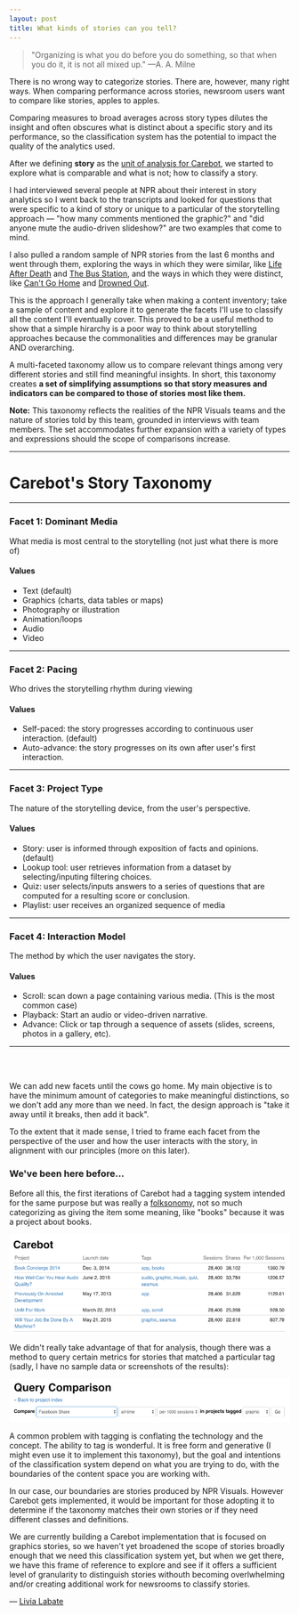 ```yaml
---
layout: post
title: What kinds of stories can you tell?
---
```


> "Organizing is what you do before you do something, so that when you do it, it is not all mixed up."
—A. A. Milne

There is no wrong way to categorize stories. There are, however, many right ways. When comparing performance across stories, newsroom users want to compare like stories, apples to apples. 

Comparing measures to broad averages across story types dilutes the insight and often obscures what is distinct about a specific story and its performance, so the classification system has the potential to impact the quality of the analytics used.

After we defining **story** as the [unit of analysis for Carebot](https://thecarebot.github.io/What-are-we-measuring-when-we-measure-journalism/), we started to explore what is comparable and what is not; how to classify a story. 

I had interviewed several people at NPR about their interest in story analytics so I went back to the transcripts and looked for questions that were specific to a kind of story or unique to a particular of the storytelling approach — "how many comments mentioned the graphic?" and "did anyone mute the audio-driven slideshow?" are two examples that come to mind. 

I also pulled a random sample of NPR stories from the last 6 months and went through them, exploring the ways in which they were similar, like [Life After Death](http://apps.npr.org/life-after-death/) and [The Bus Station](http://apps.npr.org/lookatthis/posts/bus-station), and the ways in which they were distinct, like [Can't Go Home](http://apps.npr.org/syria/)
 and [Drowned Out](http://apps.npr.org/lookatthis/posts/whales).

This is the approach I generally take when making a content inventory; take a sample of content and explore it to generate the facets I'll use to classify all the content I'll eventually cover. This proved to be a useful method to show that a simple hirarchy is a poor way to think about storytelling approaches because the commonalities and differences may be granular AND overarching.

A multi-faceted taxonomy allow us to compare relevant things among very different stories and still find meaningful insights. In short, this taxonomy creates **a set of simplifying assumptions so that story measures and indicators can be compared to those of stories most like them.**

**Note:** This taxonomy reflects the realities of the NPR Visuals teams and the nature of stories told by this team, grounded in interviews with team members. The set accommodates further expansion with a variety of types and expressions should the scope of comparisons increase.


***
# Carebot's Story Taxonomy
___

### Facet 1: Dominant Media
What media is most central to the storytelling (not just what there is more of)

#### Values
* Text (default)
* Graphics (charts, data tables or maps)
* Photography or illustration
* Animation/loops
* Audio
* Video

---

### Facet 2: Pacing
Who drives the storytelling rhythm during viewing

#### Values
* Self-paced: the story progresses according to continuous user interaction. (default)
* Auto-advance: the story progresses on its own after user's first interaction.

---

### Facet 3: Project Type
The nature of the storytelling device, from the user's perspective.

#### Values
* Story: user is informed through exposition of facts and opinions. (default)
* Lookup tool: user retrieves information from a dataset by selecting/inputing filtering choices.
* Quiz: user selects/inputs answers to a series of questions that are computed for a resulting score or conclusion.
* Playlist: user receives an organized sequence of media 

---

### Facet 4: Interaction Model
The method by which the user navigates the story.

#### Values
* Scroll: scan down a page containing various media. (This is the most common case)
* Playback: Start an audio or video-driven narrative.
* Advance: Click or tap through a sequence of assets (slides, screens, photos in a gallery, etc).


***

<br><br>

We can add new facets until the cows go home. My main objective is to have the minimum amount of categories to make meaningful distinctions, so we don't add any more than we need. In fact, the design approach is "take it away until it breaks, then add it back". 

To the extent that it made sense, I tried to frame each facet from the perspective of the user and how the user interacts with the story, in alignment with our principles (more on this later).

### We've been here before...

Before all this, the first iterations of Carebot had a tagging system intended for the same purpose but was really a [folksonomy](http://vanderwal.net/folksonomy.html), not so much categorizing as giving the item some meaning, like "books" because it was a project about books. 

![Vintage Carebot's tags](/images/carebot-vintage-tags.png "Vintage Carebot tags")

We didn't really take advantage of that for analysis, though there was a method to query certain metrics for stories that matched a particular tag (sadly, I have no sample data or screenshots of the results):

![Vintage Carebot's query](/images/carebot-vintage-query.png "Vintage Carebot query")

A common problem with tagging is conflating the technology and the concept. The ability to tag is wonderful. It is free form and generative (I might even use it to implement this taxonomy), but the goal and intentions of the classification system depend on what you are trying to do, with the boundaries of the content space you are working with. 

In our case, our boundaries are stories produced by NPR Visuals. However Carebot gets implemented, it would be important for those adopting it to determine if the taxonomy matches their own stories or if they need different classes and definitions.

We are currently building a Carebot implementation that is focused on graphics stories, so we haven't yet broadened the scope of stories broadly enough that we need this classification system yet, but when we get there, we have this frame of reference to explore and see if it offers a sufficient level of granularity to distinguish stories withouth becoming overlwhelming and/or creating additional work for newsrooms to classify stories.


— [Livia Labate](http://twitter.com/livlab)
